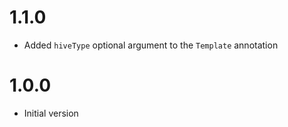 # 1.1.0
- Added `hiveType` optional argument to the `Template` annotation

# 1.0.0
- Initial version